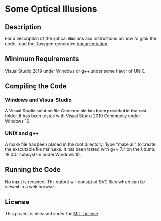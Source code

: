 # Some Optical Illusions

## Description

For a description of the optical illusions and
instructions on how to grok the code, read the Doxygen-generated
[documentation](https://ian-parberry.github.io/opticalillusions).

## Minimum Requirements

Visual Studio 2019 under Windows or g++ under some flavor of UNIX.

## Compiling the Code
### Windows and Visual Studio
A Visual Studio solution file Generate.sln has been provided in the root folder. 
It has been tested with Visual Studio 2019 Community under Windows 10.

### UNIX and g++
A make file has been placed in the root directory. Type "make all" to create the executable 
file main.exe. It has been tested with g++ 7.4 on the Ubuntu 18.04.1 subsystem under Windows 10.

## Running the Code

No input is required. The output will consist of SVG files which can be viewed in a web browser.

## License

This project is released under the
[MIT License](https://github.com/Ian-Parberry/opticalillusions/blob/master/LICENSE).